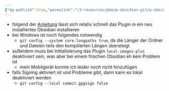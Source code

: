 ```yaml
---
{"dg-publish":true,"permalink":"/3-resources/pkm/p-obsidian-git/p-obsidian-git/","tags":["git"],"created":"2024-11-11T08:59:59.504+01:00","updated":"2024-11-04T21:01:30.098+01:00"}
---
```


- folgend der [Anleitung](https://publish.obsidian.md/git-doc/Installation) lässt sich relativ schnell das Plugin in ein neu installiertes Obsidian installieren
- bei Windows ist noch folgendes notwendig
	- `git config --system core.longpaths true`, da die Länger der Ordner und Dateien teils den kompilierten Längen übersteigt
- außerdem muss bei Initialisierung das Plugin `local-images-plus` deaktiviert sein, was aber bei einem frischen Obsidian eh kein Problem ist
	- mein Mobilgerät konnte ich leider noch nicht hinzufügen
- falls Signing aktiviert ist und Probleme gibt, dann kann es lokal deaktiviert werden
	- `git config --local commit.gpgsign false`